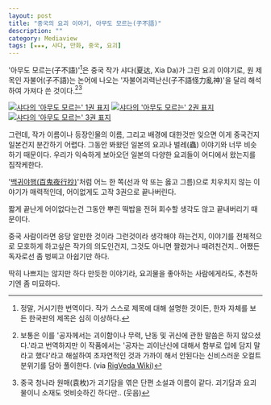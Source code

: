 ```yaml
---
layout: post
title: "중국의 요괴 이야기, 아무도 모르는(子不語)"
description: ""
category: Mediaview
tags: [★★★, 샤다, 만화, 중국, 요괴]
---
```


'아무도 모르는(子不語)'[^1]은 중국 작가 샤다(夏达, Xia Da)가 그린 요괴 이야기로, 원 제목인 자불어(子不語)는 논어에 나오는 '자불어괴력난신(子不語怪力亂神)'을 달리 해석하여 가져다 쓴 것이다.[^2][^3]

[^1]: 정말, 거시기한 번역이다. 작가 스스로 제목에 대해 설명한 것이든, 한자 자체를 보든 한국판의 제목은 심히 이상하다.

[^2]: 보통은 이를 '공자께서는 괴이함이나 무력, 난동 및 귀신에 관한 말씀은 하지 않으셨다.'라고 번역하지만 이 작품에서는 '공자는 괴이난신에 대해서 함부로 입에 담지 말라고 했다'라고 해설하여 초자연적인 것과 가까이 해서 안된다는 신비스러운 오컬트 분위기를 담아 풀이한다. (via [RigVeda Wiki](http://rigvedawiki.net/r1/wiki.php/%EC%95%84%EB%AC%B4%EB%8F%84%20%EB%AA%A8%EB%A5%B4%EB%8A%94))

[^3]: 중국 청나라 원매(袁枚)가 괴기담을 엮은 단편 소설과 이름이 같다. 괴기담과 요괴물이니 소재도 엇비슷하긴 하다만.. (웃음)

[![샤다의 '아무도 모르는' 1권 표지](https://lh5.googleusercontent.com/-3mMO-aucGuc/VMaDyu487BI/AAAAAAAAOqY/mJpzcUocZp4/s280/zibuyu.jpg)](http://www.aladin.co.kr/shop/wproduct.aspx?ISBN=8925297574&ttbkey=ttbreznoa0249001&COPYPaper=1)
[![샤다의 '아무도 모르는' 2권 표지](https://lh5.googleusercontent.com/-f9R_LcT5SZ0/VMaEk0snfHI/AAAAAAAAOq0/uHcRcLf5mxY/s280/zibuyu_2.jpg)](http://www.aladin.co.kr/shop/wproduct.aspx?ISBN=8925298937&ttbkey=ttbreznoa0249001&COPYPaper=1)
[![샤다의 '아무도 모르는' 3권 표지](https://lh5.googleusercontent.com/-4axeQh7Odsk/VMaEvQ-Jx-I/AAAAAAAAOrI/O0KGdxWCdtU/s280/zibuyu_3.jpg)](http://www.aladin.co.kr/shop/wproduct.aspx?ISBN=896725671X&ttbkey=ttbreznoa0249001&COPYPaper=1)

그런데, 작가 이름이나 등장인물의 이름, 그리고 배경에 대한것만 잊으면 이게 중국건지 일본건지 분간하기 어렵다.
그동안 봐왔던 일본의 요괴나 벌레(蟲) 이야기와 너무 비슷하기 때문이다.
우리가 익숙하게 보아오던 일본의 다양한 요괴들이 어디에서 왔는지를 짐작케한다.

'[백귀야행(百鬼夜行抄)](http://www.aladin.co.kr/shop/wproduct.aspx?ISBN=8972599050&ttbkey=ttbreznoa0249001&COPYPaper=1)'처럼 어느 한 쪽(선과 악 또는 옳고 그름)으로 치우치지 않는 이야기가 매력적인데, 어이없게도 고작 3권으로 끝나버린다.

짧게 끝난게 어이없다는건 그동안 뿌린 떡밥을 전혀 회수할 생각도 않고 끝내버리기 때문이다.

중국 사람이라면 응당 알만한 것이라 그런것이라 생각해야 하는건지, 이야기를 전체적으로 모호하게 하고싶은 작가의 의도인건지, 그것도 아니면 짤렸거나 때려친건지.. 어쨌든 독자로선 좀 벙찌고 아쉽기만 하다.

딱히 나쁘지는 않지만 하다 만듯한 이야기라, 요괴물을 좋아하는 사람에게라도, 추천하기엔 좀 미묘하다.
